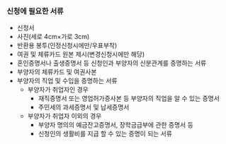 ### 신청에 필요한 서류

- 신청서
- 사진(세로 4cm×가로 3cm)
- 반환용 봉투(인정신청시에만/우표부착)
- 여권 및 체류카드 원본 제시(변경신청시에만 해당)
- 혼인증명서나 출생증명서 등 신청인과 부양자의 신분관계를 증명하는 서류
- 부양자의 체류카드 및 여권사본
- 부양자의 직업 및 수입을 증명하는 서류
  - 부양자가 취업자인 경우
    - 재직증명서 또는 영업허가증사본 등 부양자의 직업을 알 수 있는 증명서
    - 주민세의 과세증명서 및 납세증명서
  - 부양자가 취업자 이외의 경우
    - 부양자 명의의 예금잔고증명서, 장학금급부에 관한 증명서 등
    - 신청인의 생활비를 지급 할 수 있는 증명이 되는 서류
